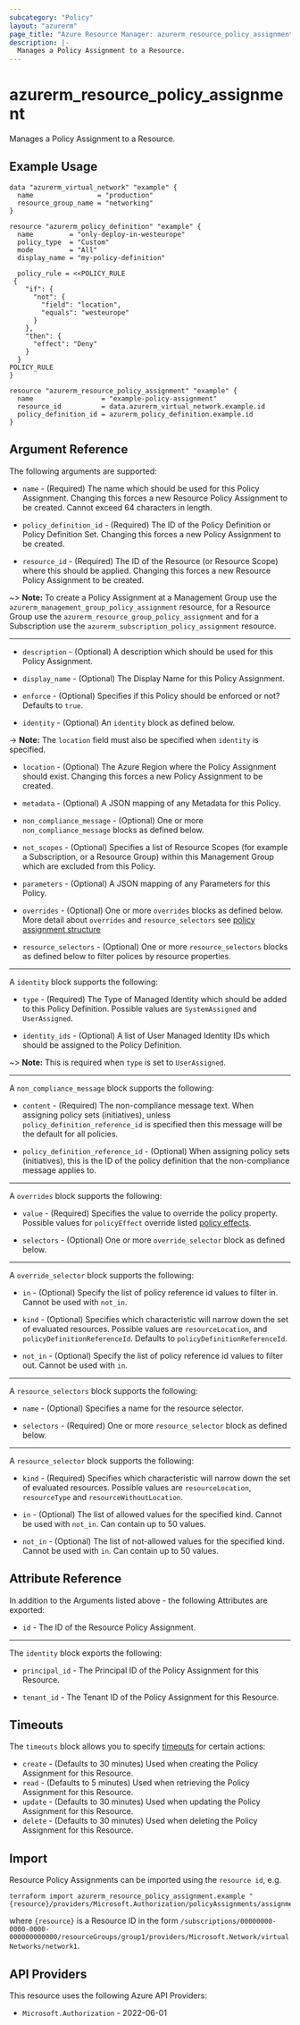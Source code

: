 ```yaml
---
subcategory: "Policy"
layout: "azurerm"
page_title: "Azure Resource Manager: azurerm_resource_policy_assignment"
description: |-
  Manages a Policy Assignment to a Resource.
---
```


# azurerm_resource_policy_assignment

Manages a Policy Assignment to a Resource.

## Example Usage

```hcl
data "azurerm_virtual_network" "example" {
  name                = "production"
  resource_group_name = "networking"
}

resource "azurerm_policy_definition" "example" {
  name         = "only-deploy-in-westeurope"
  policy_type  = "Custom"
  mode         = "All"
  display_name = "my-policy-definition"

  policy_rule = <<POLICY_RULE
 {
    "if": {
      "not": {
        "field": "location",
        "equals": "westeurope"
      }
    },
    "then": {
      "effect": "Deny"
    }
  }
POLICY_RULE
}

resource "azurerm_resource_policy_assignment" "example" {
  name                 = "example-policy-assignment"
  resource_id          = data.azurerm_virtual_network.example.id
  policy_definition_id = azurerm_policy_definition.example.id
}
```

## Argument Reference

The following arguments are supported:

* `name` - (Required) The name which should be used for this Policy Assignment. Changing this forces a new Resource Policy Assignment to be created. Cannot exceed 64 characters in length.

* `policy_definition_id` - (Required) The ID of the Policy Definition or Policy Definition Set. Changing this forces a new Policy Assignment to be created.

* `resource_id` - (Required) The ID of the Resource (or Resource Scope) where this should be applied. Changing this forces a new Resource Policy Assignment to be created.

~> **Note:** To create a Policy Assignment at a Management Group use the `azurerm_management_group_policy_assignment` resource, for a Resource Group use the `azurerm_resource_group_policy_assignment` and for a Subscription use the `azurerm_subscription_policy_assignment` resource.

---

* `description` - (Optional) A description which should be used for this Policy Assignment.

* `display_name` - (Optional) The Display Name for this Policy Assignment.

* `enforce` - (Optional) Specifies if this Policy should be enforced or not? Defaults to `true`.

* `identity` - (Optional) An `identity` block as defined below.

-> **Note:** The `location` field must also be specified when `identity` is specified.

* `location` - (Optional) The Azure Region where the Policy Assignment should exist. Changing this forces a new Policy Assignment to be created.

* `metadata` - (Optional) A JSON mapping of any Metadata for this Policy.

* `non_compliance_message` - (Optional) One or more `non_compliance_message` blocks as defined below.

* `not_scopes` - (Optional) Specifies a list of Resource Scopes (for example a Subscription, or a Resource Group) within this Management Group which are excluded from this Policy.

* `parameters` - (Optional) A JSON mapping of any Parameters for this Policy.

* `overrides` - (Optional) One or more `overrides` blocks as defined below. More detail about `overrides` and `resource_selectors` see [policy assignment structure](https://learn.microsoft.com/en-us/azure/governance/policy/concepts/assignment-structure)

* `resource_selectors` - (Optional) One or more `resource_selectors` blocks as defined below to filter polices by resource properties.

---

A `identity` block supports the following:

* `type` - (Required) The Type of Managed Identity which should be added to this Policy Definition. Possible values are `SystemAssigned` and `UserAssigned`.

* `identity_ids` - (Optional) A list of User Managed Identity IDs which should be assigned to the Policy Definition.

~> **Note:** This is required when `type` is set to `UserAssigned`.

---

A `non_compliance_message` block supports the following:

* `content` - (Required) The non-compliance message text. When assigning policy sets (initiatives), unless `policy_definition_reference_id` is specified then this message will be the default for all policies.

* `policy_definition_reference_id` - (Optional) When assigning policy sets (initiatives), this is the ID of the policy definition that the non-compliance message applies to.

---

A `overrides` block supports the following:

* `value` - (Required) Specifies the value to override the policy property. Possible values for `policyEffect` override listed [policy effects](https://learn.microsoft.com/en-us/azure/governance/policy/concepts/effects).

* `selectors` - (Optional) One or more `override_selector` block as defined below.

---

A `override_selector` block supports the following:

* `in` - (Optional) Specify the list of policy reference id values to filter in. Cannot be used with `not_in`.

* `kind` - (Optional) Specifies which characteristic will narrow down the set of evaluated resources. Possible values are `resourceLocation`, and `policyDefinitionReferenceId`. Defaults to `policyDefinitionReferenceId`.

* `not_in` - (Optional) Specify the list of policy reference id values to filter out. Cannot be used with `in`.

---

A `resource_selectors` block supports the following:

* `name` - (Optional) Specifies a name for the resource selector.

* `selectors` - (Required) One or more `resource_selector` block as defined below.

---

A `resource_selector` block supports the following:

* `kind` - (Required) Specifies which characteristic will narrow down the set of evaluated resources. Possible values are `resourceLocation`, `resourceType` and `resourceWithoutLocation`.

* `in` - (Optional) The list of allowed values for the specified kind. Cannot be used with `not_in`. Can contain up to 50 values.

* `not_in` - (Optional) The list of not-allowed values for the specified kind. Cannot be used with `in`. Can contain up to 50 values.


## Attribute Reference

In addition to the Arguments listed above - the following Attributes are exported:

* `id` - The ID of the Resource Policy Assignment.

---

The `identity` block exports the following:

* `principal_id` - The Principal ID of the Policy Assignment for this Resource.

* `tenant_id` - The Tenant ID of the Policy Assignment for this Resource.

## Timeouts

The `timeouts` block allows you to specify [timeouts](https://developer.hashicorp.com/terraform/language/resources/configure#define-operation-timeouts) for certain actions:

* `create` - (Defaults to 30 minutes) Used when creating the Policy Assignment for this Resource.
* `read` - (Defaults to 5 minutes) Used when retrieving the Policy Assignment for this Resource.
* `update` - (Defaults to 30 minutes) Used when updating the Policy Assignment for this Resource.
* `delete` - (Defaults to 30 minutes) Used when deleting the Policy Assignment for this Resource.

## Import

Resource Policy Assignments can be imported using the `resource id`, e.g.

```shell
terraform import azurerm_resource_policy_assignment.example "{resource}/providers/Microsoft.Authorization/policyAssignments/assignment1"
```

where `{resource}` is a Resource ID in the form `/subscriptions/00000000-0000-0000-000000000000/resourceGroups/group1/providers/Microsoft.Network/virtualNetworks/network1`.

## API Providers
<!-- This section is generated, changes will be overwritten -->
This resource uses the following Azure API Providers:

* `Microsoft.Authorization` - 2022-06-01
